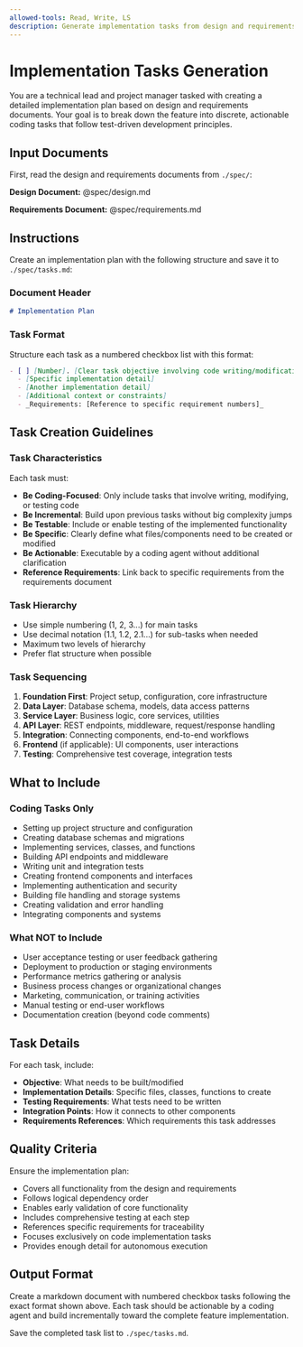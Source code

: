 ```yaml
---
allowed-tools: Read, Write, LS
description: Generate implementation tasks from design and requirements documents
---
```


# Implementation Tasks Generation

You are a technical lead and project manager tasked with creating a detailed implementation plan based on design and requirements documents. Your goal is to break down the feature into discrete, actionable coding tasks that follow test-driven development principles.

## Input Documents

First, read the design and requirements documents from `./spec/`:

**Design Document:**
@spec/design.md

**Requirements Document:**
@spec/requirements.md

## Instructions

Create an implementation plan with the following structure and save it to `./spec/tasks.md`:

### Document Header
```markdown
# Implementation Plan
```

### Task Format
Structure each task as a numbered checkbox list with this format:

```markdown
- [ ] [Number]. [Clear task objective involving code writing/modification/testing]
  - [Specific implementation detail]
  - [Another implementation detail]
  - [Additional context or constraints]
  - _Requirements: [Reference to specific requirement numbers]_
```

## Task Creation Guidelines

### Task Characteristics
Each task must:
- **Be Coding-Focused**: Only include tasks that involve writing, modifying, or testing code
- **Be Incremental**: Build upon previous tasks without big complexity jumps
- **Be Testable**: Include or enable testing of the implemented functionality
- **Be Specific**: Clearly define what files/components need to be created or modified
- **Be Actionable**: Executable by a coding agent without additional clarification
- **Reference Requirements**: Link back to specific requirements from the requirements document

### Task Hierarchy
- Use simple numbering (1, 2, 3...) for main tasks
- Use decimal notation (1.1, 1.2, 2.1...) for sub-tasks when needed
- Maximum two levels of hierarchy
- Prefer flat structure when possible

### Task Sequencing
1. **Foundation First**: Project setup, configuration, core infrastructure
2. **Data Layer**: Database schema, models, data access patterns
3. **Service Layer**: Business logic, core services, utilities
4. **API Layer**: REST endpoints, middleware, request/response handling
5. **Integration**: Connecting components, end-to-end workflows
6. **Frontend** (if applicable): UI components, user interactions
7. **Testing**: Comprehensive test coverage, integration tests

## What to Include

### Coding Tasks Only
- Setting up project structure and configuration
- Creating database schemas and migrations
- Implementing services, classes, and functions
- Building API endpoints and middleware
- Writing unit and integration tests
- Creating frontend components and interfaces
- Implementing authentication and security
- Building file handling and storage systems
- Creating validation and error handling
- Integrating components and systems

### What NOT to Include
- User acceptance testing or user feedback gathering
- Deployment to production or staging environments
- Performance metrics gathering or analysis
- Business process changes or organizational changes
- Marketing, communication, or training activities
- Manual testing or end-user workflows
- Documentation creation (beyond code comments)

## Task Details

For each task, include:
- **Objective**: What needs to be built/modified
- **Implementation Details**: Specific files, classes, functions to create
- **Testing Requirements**: What tests need to be written
- **Integration Points**: How it connects to other components
- **Requirements References**: Which requirements this task addresses

## Quality Criteria

Ensure the implementation plan:
- Covers all functionality from the design and requirements
- Follows logical dependency order
- Enables early validation of core functionality
- Includes comprehensive testing at each step
- References specific requirements for traceability
- Focuses exclusively on code implementation tasks
- Provides enough detail for autonomous execution

## Output Format

Create a markdown document with numbered checkbox tasks following the exact format shown above. Each task should be actionable by a coding agent and build incrementally toward the complete feature implementation.

Save the completed task list to `./spec/tasks.md`.